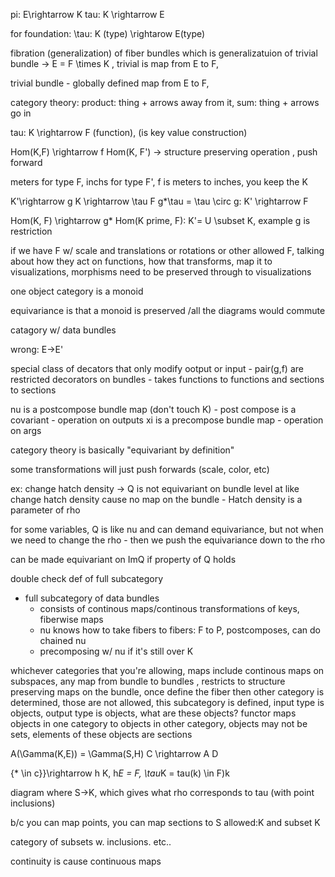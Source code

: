 pi: E\rightarrow K
tau: K \rightarrow E

for foundation:
\tau: K (type) \rightarow E(type)

fibration (generalization) of fiber bundles which is generalizatuion of trivial bundle -> E = F \times K , trivial is map from E to F, 

trivial bundle - globally defined map from E to F, 

category theory: product: thing + arrows away from it, sum: thing + arrows go in 

tau: K \rightarrow F (function), (is key value construction)


Hom(K,F) \rightarrow f Hom(K, F') -> structure preserving operation , push forward

meters for type F, inchs for type F', f is meters to inches, you keep the K

K'\rightarrow g K \rightarrow \tau F
g*\tau = \tau \circ g: K' \rightarrow F

Hom(K, F) \rightarrow g* Hom(K prime, F): K'= U \subset K, example g is restriction

if we have F w/ scale and translations or rotations or other allowed F, talking about how they act on functions, how that transforms, map it to visualizations, 
morphisms need to be preserved through to visualizations

one object category is a monoid

equivariance is that a monoid is preserved /all the diagrams would commute 

catagory w/ data bundles 

wrong: E->E'

special class of decators that only modify ootput or input
    - pair(g,f) are restricted decorators on bundles
    - takes functions to functions and sections to sections

nu is a postcompose bundle map (don't touch K)
    - post compose is a covariant
    - operation on outputs
xi is a precompose bundle map
    - operation on args

category theory is basically "equivariant by definition"


some transformations will just push forwards (scale, color, etc)

ex: change hatch density -> Q is not equivariant on bundle level at like change hatch density cause no map on the bundle - Hatch density is a parameter of rho

for some variables, Q is like nu and can demand equivariance, but not when we need to change the rho - then we push the equivariance down to the rho

can be made equivariant on ImQ if property of Q holds

double check def of full subcategory
- full subcategory of data bundles
  - consists of continous maps/continous transformations of keys, fiberwise maps
  - nu knows how to take fibers to fibers: F to P, postcomposes, can do chained nu
  - precomposing w/ nu if it's still over K


whichever categories that you're allowing, maps include continous maps on subspaces, any map from bundle to bundles , restricts to structure preserving maps on the bundle, once define the fiber then other category is determined, those are not allowed, this subcategory is defined, input type is objects, output type is objects, what are these objects? 
functor maps objects in one category to objects in other category, objects may not be sets, elements of these objects are sections

A(\Gamma(K,E)) = \Gamma(S,H)
C \rightarrow A D

{* \in c}}\rightarrow h K, h*E = F, \tau*K = tau(k)  \in F)k

diagram where S->K, which gives what rho corresponds to tau (with point inclusions)

b/c you can map points, you can map sections to S
allowed:K and subset K

category of subsets w. inclusions. etc..

continuity is cause continuous maps

